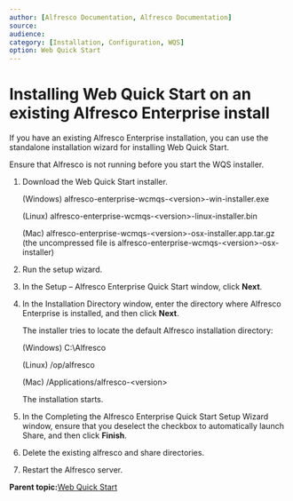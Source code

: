 ```yaml
---
author: [Alfresco Documentation, Alfresco Documentation]
source: 
audience: 
category: [Installation, Configuration, WQS]
option: Web Quick Start
---
```


# Installing Web Quick Start on an existing Alfresco Enterprise install

If you have an existing Alfresco Enterprise installation, you can use the standalone installation wizard for installing Web Quick Start.

Ensure that Alfresco is not running before you start the WQS installer.

1.  Download the Web Quick Start installer.

    \(Windows\) alfresco-enterprise-wcmqs-<version\>-win-installer.exe

    \(Linux\) alfresco-enterprise-wcmqs-<version\>-linux-installer.bin

    \(Mac\) alfresco-enterprise-wcmqs-<version\>-osx-installer.app.tar.gz \(the uncompressed file is alfresco-enterprise-wcmqs-<version\>-osx-installer\)

2.  Run the setup wizard.

3.  In the Setup – Alfresco Enterprise Quick Start window, click **Next**.

4.  In the Installation Directory window, enter the directory where Alfresco Enterprise is installed, and then click **Next**.

    The installer tries to locate the default Alfresco installation directory:

    \(Windows\) C:\\Alfresco

    \(Linux\) /op/alfresco

    \(Mac\) /Applications/alfresco-<version\>

    The installation starts.

5.  In the Completing the Alfresco Enterprise Quick Start Setup Wizard window, ensure that you deselect the checkbox to automatically launch Share, and then click **Finish**.

6.  Delete the existing alfresco and share directories.

7.  Restart the Alfresco server.


**Parent topic:**[Web Quick Start](../concepts/WQS-intro.md)

